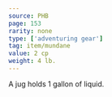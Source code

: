 ```yaml
---
source: PHB
page: 153
rarity: none
type: ['adventuring gear']
tag: item/mundane
value: 2 cp
weight: 4 lb.
---
```


A jug holds 1 gallon of liquid.

